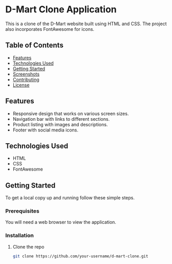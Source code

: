 # D-Mart Clone Application

This is a clone of the D-Mart website built using HTML and CSS. The project also incorporates FontAwesome for icons.

## Table of Contents

- [Features](#features)
- [Technologies Used](#technologies-used)
- [Getting Started](#getting-started)
- [Screenshots](#screenshots)
- [Contributing](#contributing)
- [License](#license)

## Features

- Responsive design that works on various screen sizes.
- Navigation bar with links to different sections.
- Product listing with images and descriptions.
- Footer with social media icons.

## Technologies Used

- HTML
- CSS
- FontAwesome

## Getting Started

To get a local copy up and running follow these simple steps.

### Prerequisites

You will need a web browser to view the application.

### Installation

1. Clone the repo
   ```sh
   git clone https://github.com/your-username/d-mart-clone.git
